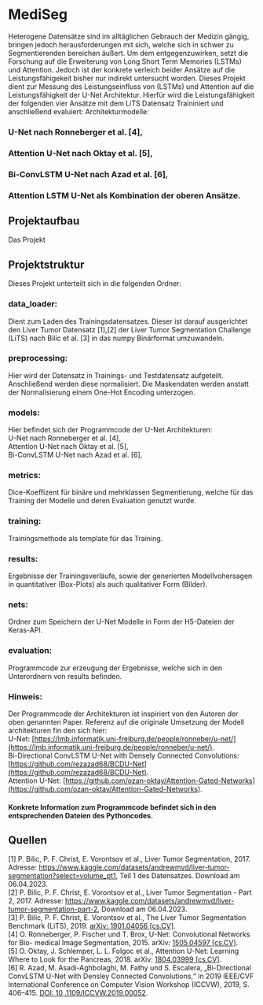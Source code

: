 # MediSeg
Heterogene Datensätze sind im alltäglichen Gebrauch der Medizin gängig, bringen jedoch herausforderungen mit sich, welche sich in schwer zu Segmentierenden bereichen äußert.
Um dem entgegenzuwirken, setzt die Forschung auf die Erweiterung von Long Short Term Memories (LSTMs) und Attention. Jedoch ist der konkrete verleich beider Ansätze auf die Leistungsfähigekeit bisher nur indirekt untersucht worden. 
Dieses Projekt dient zur Messung des Leistungseinfluss von (LSTMs) und Attention auf die Leistungsfähigkeit der U-Net Architektur. Hierfür wird die Leistungsfähigkeit der folgenden vier Ansätze mit dem LiTS Datensatz Traininiert und anschließend evaluiert:
Architekturmodelle:
### U-Net nach Ronneberger et al. [4], <br>
### Attention U-Net nach Oktay et al. [5], <br>
### Bi-ConvLSTM U-Net nach Azad et al. [6], <br>
### Attention LSTM U-Net als Kombination der oberen Ansätze. 


## Projektaufbau
Das Projekt 

## Projektstruktur
Dieses Projekt unterteilt sich in die folgenden Ordner:
### data_loader: 
Dient zum Laden des Trainingsdatensatzes. Dieser ist darauf ausgerichtet den Liver Tumor Datensatz [1],[2] der Liver Tumor Segmentation Challenge (LiTS) nach Bilic et al. [3] in das numpy Binärformat umzuwandeln. 
### preprocessing: 
Hier wird der Datensatz in Trainings- und Testdatensatz aufgeteilt. Anschließend werden diese normalisiert. Die Maskendaten werden anstatt der Normalisierung einem One-Hot Encoding unterzogen.
### models:
Hier befindet sich der Programmcode der U-Net Architekturen: <br>
U-Net nach Ronneberger et al. [4], <br>
Attention U-Net nach Oktay et al. [5], <br>
Bi-ConvLSTM U-Net nach Azad et al. [6], <br>
### metrics:
Dice-Koeffizent für binäre und mehrklassen Segmentierung, welche für das Training der Modelle und deren Evaluation genutzt wurde.
### training:
Trainingsmethode als template für das Training. 
### results: 
Ergebnisse der Trainingsverläufe, sowie der generierten Modellvohersagen in quantitativer (Box-Plots) als auch qualitativer Form (Bilder). 
### nets:
Ordner zum Speichern der U-Net Modelle in Form der H5-Dateien der Keras-API.
### evaluation:
Programmcode zur erzeugung der Ergebnisse, welche sich in den Unterordnern von results befinden.

### Hinweis:
Der Programmcode der Architekturen ist inspiriert von den Autoren der oben genannten Paper. 
Referenz auf die originale Umsetzung der Modell architekturen fin den sich hier: <br>
U-Net: [https://lmb.informatik.uni-freiburg.de/people/ronneber/u-net/](https://lmb.informatik.uni-freiburg.de/people/ronneber/u-net/). <br>
Bi-Directional ConvLSTM U-Net with Densely Connected Convolutions: [https://github.com/rezazad68/BCDU-Net](https://github.com/rezazad68/BCDU-Net). <br>
Attention U-Net: [https://github.com/ozan-oktay/Attention-Gated-Networks](https://github.com/ozan-oktay/Attention-Gated-Networks). <br>
#### Konkrete Information zum Programmcode befindet sich in den entsprechenden Dateien des Pythoncodes.

## Quellen 
[1] P. Bilic, P. F. Christ, E. Vorontsov et al., Liver Tumor Segmentation, 2017. Adresse:
https://www.kaggle.com/datasets/andrewmvd/liver-tumor-segmentation?select=volume_pt1, Teil 1 des Datensatzes. Download am 06.04.2023. <br>
[2] P. Bilic, P. F. Christ, E. Vorontsov et al., Liver Tumor Segmentation - Part 2, 2017.
Adresse: https://www.kaggle.com/datasets/andrewmvd/liver-tumor-segmentation-part-2, Download am 06.04.2023. <br>
[3] P. Bilic, P. F. Christ, E. Vorontsov et al., The Liver Tumor Segmentation Benchmark
(LiTS), 2019. [arXiv: 1901.04056 [cs.CV]](https://arxiv.org/abs/1901.04056). <br>
[4] O. Ronneberger, P. Fischer und T. Brox, U-Net: Convolutional Networks for Bio-
medical Image Segmentation, 2015. arXiv: [1505.04597 [cs.CV]](https://arxiv.org/abs/1505.04597). <br>
[5] O. Oktay, J. Schlemper, L. L. Folgoc et al., Attention U-Net: Learning Where to
Look for the Pancreas, 2018. arXiv: [1804.03999 [cs.CV]](https://arxiv.org/abs/1804.03999). <br>
[6] R. Azad, M. Asadi-Aghbolaghi, M. Fathy und S. Escalera, „Bi-Directional ConvLSTM
U-Net with Densley Connected Convolutions,“ in 2019 IEEE/CVF International
Conference on Computer Vision Workshop (ICCVW), 2019, S. 406–415. [DOI: 10
.1109/ICCVW.2019.00052](https://ieeexplore.ieee.org/document/9022282). <br>




